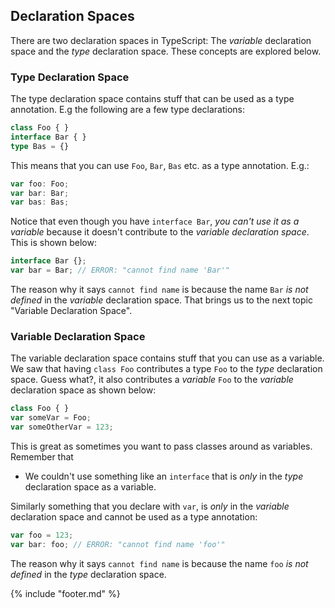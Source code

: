 ## Declaration Spaces

There are two declaration spaces in TypeScript: The *variable* declaration space and the *type* declaration space. These concepts are explored below. 

### Type Declaration Space
The type declaration space contains stuff that can be used as a type annotation. E.g the following are a few type declarations:

```ts
class Foo { }
interface Bar { }
type Bas = {}
```
This means that you can use `Foo`, `Bar`, `Bas` etc. as a type annotation. E.g.:

```ts
var foo: Foo;
var bar: Bar;
var bas: Bas;
```

Notice that even though you have `interface Bar`, *you can't use it as a variable* because it doesn't contribute to the *variable declaration space*. This is shown below: 

```ts
interface Bar {};
var bar = Bar; // ERROR: "cannot find name 'Bar'"
```

The reason why it says `cannot find name` is because the name `Bar` *is not defined* in the *variable* declaration space. That brings us to the next topic "Variable Declaration Space". 

### Variable Declaration Space
The variable declaration space contains stuff that you can use as a variable. We saw that having `class Foo` contributes a type `Foo` to the *type* declaration space. Guess what?, it also contributes a *variable* `Foo` to the *variable* declaration space as shown below: 

```ts
class Foo { }    
var someVar = Foo;
var someOtherVar = 123;
```
This is great as sometimes you want to pass classes around as variables. Remember that 

* We couldn't use something like an `interface` that is *only* in the *type* declaration space as a variable.

Similarly something that you declare with `var`, is *only* in the *variable* declaration space and cannot be used as a type annotation: 

```ts
var foo = 123;
var bar: foo; // ERROR: "cannot find name 'foo'"
```
The reason why it says `cannot find name` is because the name `foo` *is not defined* in the *type* declaration space.

{% include "footer.md" %}